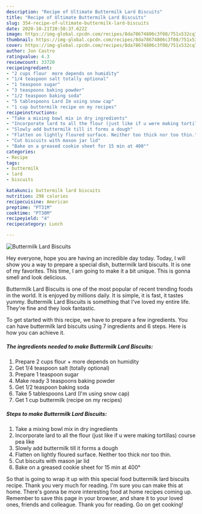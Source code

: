 ```yaml
---
description: "Recipe of Ultimate Buttermilk Lard Biscuits"
title: "Recipe of Ultimate Buttermilk Lard Biscuits"
slug: 354-recipe-of-ultimate-buttermilk-lard-biscuits
date: 2020-10-21T20:58:37.622Z
image: https://img-global.cpcdn.com/recipes/8da78674806c3f08/751x532cq70/buttermilk-lard-biscuits-recipe-main-photo.jpg
thumbnail: https://img-global.cpcdn.com/recipes/8da78674806c3f08/751x532cq70/buttermilk-lard-biscuits-recipe-main-photo.jpg
cover: https://img-global.cpcdn.com/recipes/8da78674806c3f08/751x532cq70/buttermilk-lard-biscuits-recipe-main-photo.jpg
author: Jon Castro
ratingvalue: 4.3
reviewcount: 33720
recipeingredient:
- "2 cups flour  more depends on humidity"
- "1/4 teaspoon salt totally optional"
- "1 teaspoon sugar"
- "3 teaspoons baking powder"
- "1/2 teaspoon baking soda"
- "5 tablespoons Lard Im using snow cap"
- "1 cup buttermilk recipe on my recipes"
recipeinstructions:
- "Take a mixing bowl mix in dry ingredients"
- "Incorporate lard to all the flour (just like if u were making tortillas) course pea like"
- "Slowly add buttermilk till it forms a dough"
- "Flatten on lightly floured surface. Neither too thick nor too thin."
- "Cut biscuits with mason jar lid"
- "Bake on a greased cookie sheet for 15 min at 400°"
categories:
- Recipe
tags:
- buttermilk
- lard
- biscuits

katakunci: buttermilk lard biscuits 
nutrition: 298 calories
recipecuisine: American
preptime: "PT31M"
cooktime: "PT30M"
recipeyield: "4"
recipecategory: Lunch

---
```



![Buttermilk Lard Biscuits](https://img-global.cpcdn.com/recipes/8da78674806c3f08/751x532cq70/buttermilk-lard-biscuits-recipe-main-photo.jpg)

Hey everyone, hope you are having an incredible day today. Today, I will show you a way to prepare a special dish, buttermilk lard biscuits. It is one of my favorites. This time, I am going to make it a bit unique. This is gonna smell and look delicious.



Buttermilk Lard Biscuits is one of the most popular of recent trending foods in the world. It is enjoyed by millions daily. It is simple, it is fast, it tastes yummy. Buttermilk Lard Biscuits is something that I've loved my entire life. They're fine and they look fantastic.


To get started with this recipe, we have to prepare a few ingredients. You can have buttermilk lard biscuits using 7 ingredients and 6 steps. Here is how you can achieve it.

<!--inarticleads1-->

##### The ingredients needed to make Buttermilk Lard Biscuits:

1. Prepare 2 cups flour + more depends on humidity
1. Get 1/4 teaspoon salt (totally optional)
1. Prepare 1 teaspoon sugar
1. Make ready 3 teaspoons baking powder
1. Get 1/2 teaspoon baking soda
1. Take 5 tablespoons Lard (I&#39;m using snow cap)
1. Get 1 cup buttermilk (recipe on my recipes)




<!--inarticleads2-->

##### Steps to make Buttermilk Lard Biscuits:

1. Take a mixing bowl mix in dry ingredients
1. Incorporate lard to all the flour (just like if u were making tortillas) course pea like
1. Slowly add buttermilk till it forms a dough
1. Flatten on lightly floured surface. Neither too thick nor too thin.
1. Cut biscuits with mason jar lid
1. Bake on a greased cookie sheet for 15 min at 400°




So that is going to wrap it up with this special food buttermilk lard biscuits recipe. Thank you very much for reading. I'm sure you can make this at home. There's gonna be more interesting food at home recipes coming up. Remember to save this page in your browser, and share it to your loved ones, friends and colleague. Thank you for reading. Go on get cooking!
